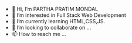 - 👋 Hi, I’m PARTHA PRATIM MONDAL
- 👀 I’m interested in Full Stack Web Development
- 🌱 I’m currently learning HTML,CSS,JS.
- 💞️ I’m looking to collaborate on ...
- 📫 How to reach me ...

<!---
PARTHA4030/PARTHA4030 is a ✨ special ✨ repository because its `README.md` (this file) appears on your GitHub profile.
You can click the Preview link to take a look at your changes.
--->
